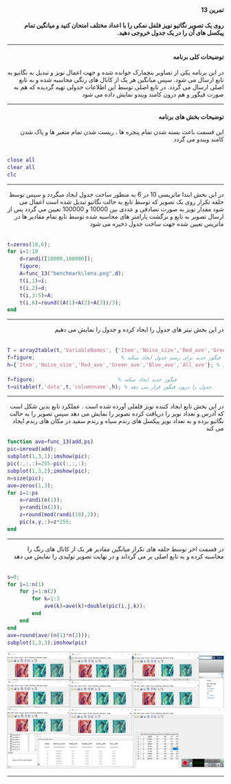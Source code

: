 <div dir="rtl">

#### تمرین 13

#### روی یک تصویر نگاتیو نویز فلفل نمکی را با اعداد مختلف امتحان کنید و میانگین تمام پیکسل های آن را در یک جدول خروجی دهید.
***
#### توضیحات کلی برنامه
در این برنامه یکی از تصاویر بنچمارک خوانده شده و جهت اعمال نویز و تبدیل به نگاتیو به تابع ارسال می شود. سپس میانگین هر یک از کانال های رنگی محاسبه شده و به تابع اصلی ارسال می گردد. در تابع اصلی توسط این اطلاعات جدولی تهیه گردیده که هم به صورت فیگور و هم درون کامند ویندو نمایش داده می شود
***

#### توضیحات بخش های برنامه
 این قسمت باعث بسته شدن تمام پنجره ها ، ریست شدن تمام متغیر ها و پاک شدن کامند ویندو می گردد <br />

</div>

```matlab

close all         
clear all         
clc    

```
***
<div dir="rtl">
 
  در این بخش ابتدا ماتریسی 10 در 6 به منظور ساخت جدول ایجاد میگردد و سپس توسط حلقه تکرار روی یک تصویر که توسط تابع به حالت نگاتیو تبدیل شده است اعمال می شود
  مقدار نویز به صورت تصادفی و عددی بین 10000 و 100000 تعیین می گردد
  پس از ارسال تصویر به تابع و برگشت پارامتر های محاسبه شده توسط تابع تمام مقادیر ها در ماتریس تعیین شده جهت ساخت جدول ذخیره می شود

 </div>
 
```matlab

t=zeros(10,6);    
for i=1:10        
    d=randi([10000,100000]);  
    figure;                
    A=func_13("benchmark\lena.png",d); 
    t(i,1)=i;     
    t(i,2)=d;      
    t(i,3:5)=A;    
    t(i,6)=round((A(1)+A(2)+A(3))/3);
end 
```
***
<div dir="rtl">
 
  در این بخش تیتر های جدول را ایجاد کرده و جدول را نمایش می دهیم
 </div>
 
```matlab

T = array2table(t,'VariableNames', {'Item','Noise_size','Red_ave','Green_ave','Blue_ave','All_ave'}) % تیتر های جدول را ایجاد میکند
f=figure;                            % فیگور جدید برای رسم جدول ایجاد میکند
h={'Item','Noise_size','Red_ave','Green_ave','Blue_ave','All_ave'}; % ستون های موجود در جدول درون فیگور را نامگذاری میکند

f=figure;                           % فیگور جدید ایجاد میکند
t=uitable(f,'data',t,'columnname',h); % جدول را درون فیگور قرار می دهد
```
***
<div dir="rtl">
 
  در این بخش تابع ایجاد کننده نویز فلفلی آورده شده است . عملکرد تابع بدین شکل است که آدرس و تعداد نویز را دریافت کرده تصویر را نمایش می دهد سپس تصویر را به حالت 
  نگاتیو برده و به تعداد نویز پیکسل های رندم سیاه و رندم سفید در مکان های رندم ایجاد می کند 

 </div>
 
```matlab
function ave=func_13(add,ps)    
pic=imread(add);               
subplot(1,3,1);imshow(pic);   
pic(:,:,:)=255-pic(:,:,:);    
subplot(1,3,2);imshow(pic);  
n=size(pic);                     
ave=zeros(1,3);               
for i=1:ps                     
    x=randi(n(1));          
    y=randi(n(2));          
    z=round(mod(randi(10),2)); 
    pic(x,y,:)=z*255;          
end
```
***
<div dir="rtl">
 
   در قسمت اخر توسط حلقه های تکرار میانگین مقادیر هر یک از کانال های
  رنگ را محاسبه کرده و به تابع اصلی بر می گرداند و در نهایت تصویر تولیدی را نمایش می دهد

 </div>
 
```matlab

s=0;                        
for i=1:n(1)                
    for j=1:n(2)            
        for k=1:3           
            ave(k)=ave(k)+double(pic(i,j,k));
        end
    end
end  
ave=round(ave/(n(1)*n(2)));   
subplot(1,3,3);imshow(pic)    
```
![alt text](https://github.com/semnan-university-ai/image-processing-class/blob/5649db8aae407cfd267632b0a079cb165655db73/excersiecs/alirezachaji/13/Exce13.png)
***

